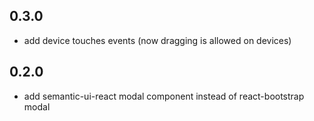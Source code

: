 ## 0.3.0

* add device touches events (now dragging is allowed on devices)

## 0.2.0

* add semantic-ui-react modal component instead of react-bootstrap modal
